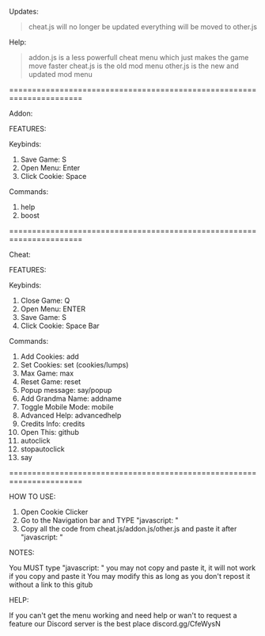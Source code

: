 Updates:

 > cheat.js will no longer be updated everything will be moved to other.js



Help:

 > addon.js is a less powerfull cheat menu which just makes the game move faster
 > cheat.js is the old mod menu
 > other.js is the new and updated mod menu

======================================================================

Addon:

FEATURES:

Keybinds:
  1. Save Game: S
  2. Open Menu: Enter
  3. Click Cookie: Space
  
Commands:
  1. help
  2. boost

======================================================================

Cheat:

FEATURES:

Keybinds:
  1. Close Game: Q
  2. Open Menu: ENTER
  3. Save Game: S
  4. Click Cookie: Space Bar
  
Commands:
  1. Add Cookies: add
  2. Set Cookies: set (cookies/lumps)
  3. Max Game: max
  4. Reset Game: reset
  5. Popup message: say/popup
  6. Add Grandma Name: addname
  7. Toggle Mobile Mode: mobile
  8. Advanced Help: advancedhelp
  9. Credits Info: credits
  10. Open This: github
  11. autoclick
  12. stopautoclick
  13. say

  

======================================================================

HOW TO USE:

1. Open Cookie Clicker
2. Go to the Navigation bar and TYPE "javascript: "
3. Copy all the code from cheat.js/addon.js/other.js and paste it after "javascript: "


NOTES:

You MUST type "javascript: " you may not copy and paste it, it will not work if you copy and paste it
You may modify this as long as you don't repost it without a link to this gitub

HELP:

If you can't get the menu working and need help or wan't to request a feature our Discord server is the best place discord.gg/CfeWysN
